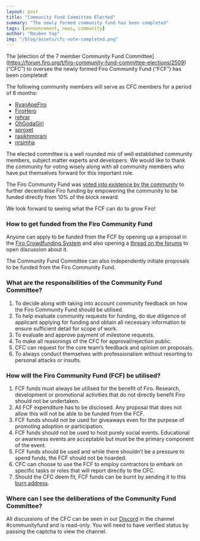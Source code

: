 ```yaml
---
layout: post
title: "Community Fund Committee Elected"
summary: "The newly formed community fund has been completed"
tags: [announcement, news, community]
author: "Reuben Yap"
img: "/blog/assets/cfc-vote-completed.png"
---
```

The [election of the 7 member Community Fund Committee] (https://forum.firo.org/t/firo-community-fund-committee-elections/2509) (“CFC”) to oversee the newly formed Firo Community Fund (“FCF”) has been completed!  

The following community members will serve as CFC members for a period of 6 months:
* [RyanApeFiro](https://forum.firo.org/t/nomination-for-community-fund-committee/2380/22)  
* [FiroHero](https://forum.firo.org/t/nomination-for-community-fund-committee/2380/17)  
* [rehrar](https://forum.firo.org/t/nomination-for-community-fund-committee/2380/7)  
* [OhGodaGirl](https://forum.firo.org/t/nomination-for-community-fund-committee/2380/26)  
* [sproxet](https://forum.firo.org/t/nomination-for-community-fund-committee/2380/27)  
* [rasikhmorani](https://forum.firo.org/t/nomination-for-community-fund-committee/2380/42)  
* [nrsimha](https://forum.firo.org/t/nomination-for-community-fund-committee/2380/6)  

The elected committee is a well rounded mix of well established community members, subject matter experts and developers. We would like to thank the community for voting wisely along with all community members who have put themselves forward for this important role.  

The Firo Community Fund was [voted into existence by the community](https://forum.firo.org/t/final-poll-on-firo-block-reward-division/2369) to further decentralise Firo funding by empowering the community to be funded directly from 10% of the block reward.  

We look forward to seeing what the FCF can do to grow Firo!  

### How to get funded from the Firo Community Fund  

Anyone can apply to be funded from the FCF by opening up a proposal in the [Firo Crowdfunding System](https://fcs.firo.org) and also opening a [thread on the forums](https://forum.firo.org/c/fcs-proposals/16) to open discussion about it.  

The Community Fund Committee can also independently initiate proposals to be funded from the Firo Community Fund.  

### What are the responsibilities of the Community Fund Committee?  

1. To decide along with taking into account community feedback on how the Firo Community Fund should be utilised.
2. To help evaluate community requests for funding, do due diligence of applicant applying for funding and obtain all necessary information to ensure sufficient detail for scope of work.
3. To evaluate and approve payment of milestone requests.
4. To make all reasonings of the CFC for approval/rejection public.
5. CFC can request for the core team’s feedback and opinion on proposals. 
6. To always conduct themselves with professionalism without resorting to personal attacks or insults.  

### How will the Firo Community Fund (FCF) be utilised?

1. FCF funds must always be utilised for the benefit of Firo. Research, development or promotional activities that do not directly benefit Firo should not be undertaken.
2. All FCF expenditure has to be disclosed. Any proposal that does not allow this will not be able to be funded from the FCF.
3. FCF funds should not be used for giveaways even for the purpose of promoting adoption or participation.
4. FCF funds should not be used to host purely social events. Educational or awareness events are acceptable but must be the primary component of the event.
5. FCF funds should be used and while there shouldn’t be a pressure to spend funds, the FCF should not be hoarded.
6. CFC can choose to use the FCF to employ contractors to embark on specific tasks or roles that will report directly to the CFC.
7. Should the CFC deem fit, FCF funds can be burnt by sending it to this [burn address](https://explorer.firo.org/address/aFiroBurningAddressDoNotSendrPtjYA).  

### Where can I see the deliberations of the Community Fund Committee?  

All discussions of the CFC can be seen in our [Discord](https://discord.com/invite/TGZPRbRT3Y) in the channel #communityfund and is read-only. You will need to have verified status by passing the captcha to view the channel.
